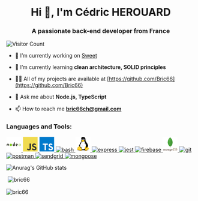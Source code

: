 <h1 align="center">Hi 👋, I'm Cédric HEROUARD</h1>
<h3 align="center">A passionate back-end developer from France</h3>

 ![Visitor Count](https://profile-counter.glitch.me/Bric66/count.svg)

- 🔭 I’m currently working on [Sweet](https://github.com/AntonioliBenjamin/Sweet)

- 🌱 I’m currently learning **clean architecture, SOLID principles**

- 👨‍💻 All of my projects are available at [https://github.com/Bric66](https://github.com/Bric66)

- 💬 Ask me about **Node.js, TypeScript**

- 📫 How to reach me **bric66ch@gmail.com**

<h3 align="left">Languages and Tools:</h3>

   <p align="left"> <!--LOGO-NODEJS--> <a href="https://nodejs.org" target="_blank" rel="noreferrer"> <img src="https://raw.githubusercontent.com/devicons/devicon/master/icons/nodejs/nodejs-original-wordmark.svg" alt="nodejs" width="40" height="40"/> </a>
  <!--LOGO-JS-->  <a href="https://developer.mozilla.org/en-US/docs/Web/JavaScript" target="_blank" rel="noreferrer"> <img src="https://raw.githubusercontent.com/devicons/devicon/master/icons/javascript/javascript-original.svg" alt="javascript" width="40" height="40"/> </a> 
  <!--LOGO-TYPESCRIPT-->  <a href="https://www.typescriptlang.org/" target="_blank" rel="noreferrer"> <img src="https://raw.githubusercontent.com/devicons/devicon/master/icons/typescript/typescript-original.svg" alt="typescript" width="40" height="40"/> </a>
  <!--LOGO-BASH-->  <a href="https://www.gnu.org/software/bash/" target="_blank" rel="noreferrer"> <img src="https://www.vectorlogo.zone/logos/gnu_bash/gnu_bash-icon.svg" alt="bash" width="40" height="40"/> </a>
  <!--LOGO-LINUX-->  <a href="https://www.linux.org/" target="_blank" rel="noreferrer"> <img src="https://raw.githubusercontent.com/devicons/devicon/master/icons/linux/linux-original.svg" alt="linux" width="40" height="40"/> </a>
  <!--LOGO-EXPRESSJS-->  <a href="https://expressjs.com" target="_blank" rel="noreferrer"> 
<img src="https://user-images.githubusercontent.com/115704191/209804279-5f5df47f-6201-4847-a41d-af6caf08b06c.png" alt="express" width="40" height="40"/> </a>
  <!--LOGO-JEST-->  <a href="https://jestjs.io" target="_blank" rel="noreferrer"> <img src="https://www.vectorlogo.zone/logos/jestjsio/jestjsio-icon.svg" alt="jest" width="40" height="40"/> </a>
  <!--LOGO-FIREBASE-->  <a href="https://firebase.google.com/" target="_blank" rel="noreferrer"> <img src="https://www.vectorlogo.zone/logos/firebase/firebase-icon.svg" alt="firebase" width="40" height="40"/> </a>
<!--LOGO-MONGODB-->  <a href="https://www.mongodb.com/" target="_blank" rel="noreferrer"> <img src="https://raw.githubusercontent.com/devicons/devicon/master/icons/mongodb/mongodb-original-wordmark.svg" alt="mongodb" width="40" height="40"/> </a> 
   <!--LOGO-GIT-->  <a href="https://git-scm.com/" target="_blank" rel="noreferrer"> <img src="https://www.vectorlogo.zone/logos/git-scm/git-scm-icon.svg" alt="git" width="40" height="40"/> </a>
<!--LOGO-POSTMAN-->  <a href="https://postman.com" target="_blank" rel="noreferrer"> <img src="https://www.vectorlogo.zone/logos/getpostman/getpostman-icon.svg" alt="postman" width="40" height="40"/> </a>
  <!--LOGO-SENDGRID-->  <a href="https://sendgrid.com/" target="_blank" rel="noreferrer"> <img src="https://user-images.githubusercontent.com/115704191/209805849-fe6a542d-3381-4c98-af0d-48edc0a96c31.png" alt="sendgrid" width="40" height="40"/> </a>
  <!--LOGO-MONGOOSE-->  <a href="https://mongoosejs.com/" target="_blank" rel="noreferrer"> <img src="https://user-images.githubusercontent.com/115704191/209806585-02462629-0d16-4857-b6e4-6d1f8ca503c8.png" alt="mongoose" width="40" height="40"/> </a>
 </p>

![Anurag's GitHub stats](https://github-readme-stats.vercel.app/api?username=Bric66&show_icons=true&theme=radical)

<p>&nbsp;<img align="center" src="https://github-readme-stats.vercel.app/api?username=bric66&show_icons=true&locale=en" alt="bric66" /></p>

<p><img align="center" src="https://github-readme-streak-stats.herokuapp.com/?user=bric66&" alt="bric66" /></p>
